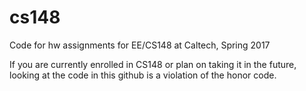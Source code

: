# cs148
Code for hw assignments for EE/CS148 at Caltech, Spring 2017

If you are currently enrolled in CS148 or plan on taking it in the future, looking at the code in this github is a violation of the honor code.
